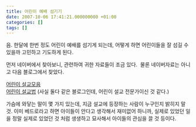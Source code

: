 ```yaml
---
title: 어린이 예배 섬기기
date: 2007-10-06 17:41:21.000000000 +01:00
categories: []
tags: []
---
```

<p>음. 한달에 한번 정도 어린이 예배를 섬기게 되는데, 어떻게 하면 어린이들을 잘 섬길 수 있을까 고민하고 기도하게 된다.</p>
<p>먼저 네이버에서 찾아보니, 관련하여 귀한 자료들이 조금 있다.  물론 네이버자료는 아니고 다음 블로그에서 찾았다.</p>
<p><a href="http://blog.daum.net/lili62/11739964">어린이 설교모음</a><br />
<a href="http://blog.daum.net/lili62/11739964">어린이 설교법</a> (사실 둘다 같은 블로그인데, 어린이 설교 전문가이신 것 같다.)</p>
<p>가슴에 와닿는 말이 몇 가지 있는데, 지금 설교에 등장하는 사람이 누구인지 밝히지 말것. 이미 베드로라고 하면 아이들이 안다고 생각해서 재미없어 하니까, 실제로 있었던 일을 정말 실제로 있었던 것 처럼 생생하고 묘사해서 아이들의 관심을 끌 것 등이다.</p>
